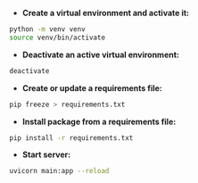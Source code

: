 - **Create a virtual environment and activate it:**
```bash
python -m venv venv
source venv/bin/activate
```

- **Deactivate an active virtual environment:**
```bash
deactivate
```

- **Create or update a requirements file:**
```bash
pip freeze > requirements.txt
``` 

- **Install package from a requirements file:**
```bash
pip install -r requirements.txt
```

- **Start server:**
```bash
uvicorn main:app --reload
```